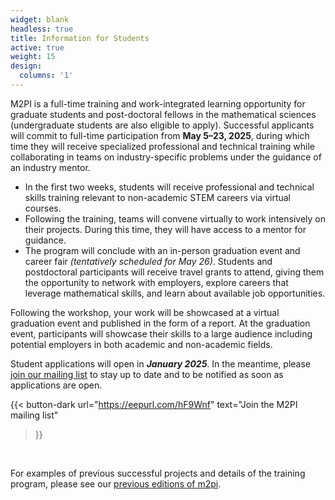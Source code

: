 ```yaml
---
widget: blank
headless: true
title: Information for Students
active: true
weight: 15
design:
  columns: '1'
---
```

M2PI is a full-time training and work-integrated learning opportunity for
graduate students and post-doctoral fellows in the mathematical sciences
(undergraduate students are also eligible to apply). Successful applicants
will commit to full-time participation from **May 5–23, 2025**, during which
time they will receive specialized professional and technical training while
collaborating in teams on industry-specific problems under the guidance of an
industry mentor.


  * In the first two weeks, students will receive professional and technical
    skills training relevant to non-academic STEM careers via virtual
    courses.
  * Following the training, teams will convene virtually to work intensively on
    their projects. During this time, they will have access to a mentor for
    guidance.
  * The program will conclude with an in-person graduation event and career
    fair _(tentatively scheduled for May 26)_. Students and postdoctoral
    participants will receive travel grants to attend, giving them the
    opportunity to network with employers, explore careers that leverage
    mathematical skills, and learn about available job opportunities.

Following the workshop, your work will be showcased at a virtual graduation
event and published in the form of a report. At the graduation event,
participants will showcase their skills to a large audience including potential
employers in both academic and non-academic fields.

Student applications will open in **_January 2025_**. In the
meantime, please [join our mailing list](https://eepurl.com/hF9Wnf) to stay up
to date and to be notified as soon as applications are open.

{{< button-dark
  url="https://eepurl.com/hF9Wnf"
  text="Join the M2PI mailing list"
>}}

&nbsp;

For examples of previous successful projects and details of the training
program, please see our [previous editions of m2pi](/#editions).
